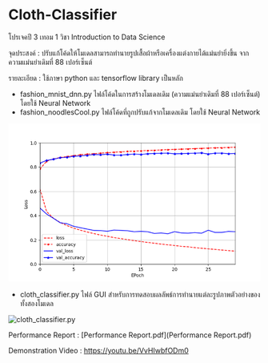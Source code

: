 # Cloth-Classifier
โปรเจคปี 3 เทอม 1 วิชา Introduction to Data Science

จุดประสงค์ : ปรับแก้โค้ดให้โมเดลสามารถทำนายรูปเสื้อผ้าหรือเครื่องแต่งกายได้แม่นยำยิ่งขึ้น จากความแม่นยำเดิมที่ 88 เปอร์เซ็นต์

รายละเอียด : ใช้ภาษา python และ tensorflow library เป็นหลัก

- fashion_mnist_dnn.py ไฟล์โค้ดในการสร้างโมเดลเดิม (ความแม่นยำเดิมที่ 88 เปอร์เซ็นต์) โดยใช้ Neural Network
- fashion_noodlesCool.py ไฟล์โค้ดที่ถูกปรับแก้จากโมเดลเดิม โดยใช้ Neural Network

![noodlesCool_fashion_learning_curve](noodlesCool_fashion_learning_curve.png)

- cloth_classifier.py ไฟล์ GUI สำหรับการทดสอบผลลัพธ์การทำนายแต่ละรูปภาพตัวอย่างของทั้งสองโมเดล

![cloth_classifier.py](https://github.com/jameVee/Cloth-Classifier/issues/2#issue-1718149264)

Performance Report : [Performance Report.pdf](Performance Report.pdf)

Demonstration Video : https://youtu.be/VvHIwbfODm0
